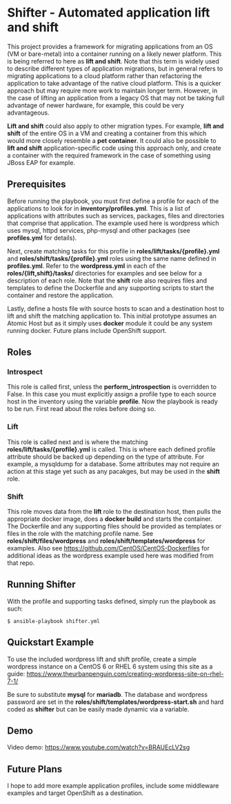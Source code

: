 # Shifter - Automated application lift and shift

This project provides a framework for migrating applications from an OS (VM or bare-metal) into a container running on a likely newer platform. This is being referred to here as **lift and shift**. Note that this term is widely used to describe different types of application migrations, but in general refers to migrating applications to a cloud platform rather than refactoring the application to take advantage of the native cloud platform. This is a quicker approach but may require more work to maintain longer term. However, in the case of lifting an application from a legacy OS that may not be taking full advantage of newer hardware, for example, this could be very advantageous.

**Lift and shift** could also apply to other migration types. For example, **lift and shift** of the entire OS in a VM and creating a container from this which would more closely resemble a **pet container**. It could also be possible to **lift and shift** application-specific code using this approach only, and create a container with the required framework in the case of something using JBoss EAP for example.

## Prerequisites
Before running the playbook, you must first define a profile for each of the applications to look for in **inventory/profiles.yml**. This is a list of applications with attributes such as services, packages, files and directories that comprise that application. The example used here is wordpress which uses mysql, httpd services, php-mysql and other packages (see **profiles.yml** for details). 

Next, create matching tasks for this profile in **roles/lift/tasks/{profile}.yml** and **roles/shift/tasks/{profile}.yml** roles using the same name defined in **profiles.yml**. Refer to the **wordpress.yml** in each of the **roles/{lift,shift}/tasks/** directories for examples and see below for a description of each role. Note that the **shift** role also requires files and templates to define the Dockerfile and any supporting scripts to start the container and restore the application.

Lastly, define a hosts file with source hosts to scan and a destination host to lift and shift the matching application to. This initial prototype assumes an Atomic Host but as it simply uses **docker** module it could be any system running docker. Future plans include OpenShift support.

## Roles
### Introspect
This role is called first, unless the **perform_introspection** is overridden to False. In this case you must explicitly assign a profile type to each source host in the inventory using the variable **profile**. Now the playbook is ready to be run. First read about the roles before doing so.

### Lift
This role is called next and is where the matching **roles/lift/tasks/{profile}.yml** is called. This is where each defined profile attribute should be backed up depending on the type of attribute. For example, a mysqldump for a database. Some attributes may not require an action at this stage yet such as any pacakges, but may be used in the **shift** role.

### Shift
This role moves data from the **lift** role to the destination host, then pulls the appropriate docker image, does a **docker build** and starts the container. The Dockerfile and any supporting files should be provided as templates or files in the role with the matching profile name. See **roles/shift/files/wordpress** and **roles/shift/templates/wordpress** for examples. Also see https://github.com/CentOS/CentOS-Dockerfiles for additional ideas as the wordpress example used here was modified from that repo.

## Running Shifter
With the profile and supporting tasks defined, simply run the playbook as such:

```
$ ansible-playbook shifter.yml
```

## Quickstart Example
To use the included wordpress lift and shift profile, create a simple wordpress instance on a CentOS 6 or RHEL 6 system using this site as a guide: https://www.theurbanpenguin.com/creating-wordpress-site-on-rhel-7-1/

Be sure to substitute **mysql** for **mariadb**. The database and wordpress password are set in the **roles/shift/templates/wordpress-start.sh** and hard coded as **shifter** but can be easily made dynamic via a variable.

## Demo
Video demo: https://www.youtube.com/watch?v=BRAUEcLV2sg

## Future Plans
I hope to add more example application profiles, include some middleware examples and target OpenShift as a destination.

